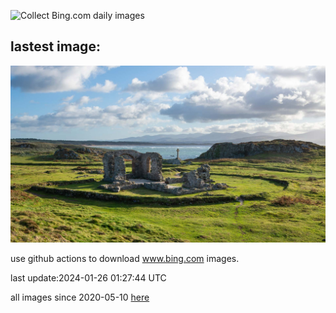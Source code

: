 ![Collect Bing.com daily images](https://github.com/counter2015/bing-daily-images/workflows/Collect%20Bing.com%20daily%20images/badge.svg)
## lastest image:
![](images/DwynwensDay.jpg)

use github actions to download www.bing.com images.

last update:2024-01-26 01:27:44 UTC

all images since 2020-05-10 [here](https://github.com/counter2015/bing-daily-images/tree/master/images) 
